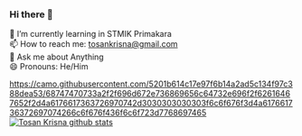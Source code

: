 ### Hi there 👋

🌱 I’m currently learning in STMIK Primakara <br>
📫 How to reach me: tosankrisna@gmail.com <br>
💬 Ask me about Anything <br>
😄 Pronouns: He/Him <br>

<!--
**tosankrisna/tosankrisna** is a ✨ _special_ ✨ repository because its `README.md` (this file) appears on your GitHub profile.

Here are some ideas to get you started:

- 🔭 I’m currently working on ...
- 🌱 I’m currently learning ...
- 👯 I’m looking to collaborate on ...
- 🤔 I’m looking for help with ...
- 💬 Ask me about ...
- 📫 How to reach me: ...
- 😄 Pronouns: ...
- ⚡ Fun fact: ...
-->
https://camo.githubusercontent.com/5201b614c17e97f6b14a2ad5c134f97c388dea53/68747470733a2f2f696d672e736869656c64732e696f2f62616467652f2d4a6176617363726970742d3030303030303f6c6f676f3d4a617661736372697074266c6f676f436f6c6f723d7768697465
[![Tosan Krisna github stats](https://github-readme-stats.vercel.app/api?username=tosankrisna)](https://github.com/tosankrisna/github-readme-stats)
